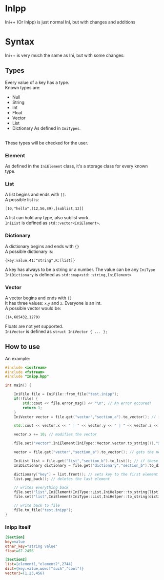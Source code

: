 # InIpp
Ini++ (Or InIpp) is just normal InI, but with changes and additions

# Syntax
Ini++ is very much the same as Ini, but with some changes:

## Types
Every value of a key has a type. <br>
Known types are:
 - Null
 - String
 - Int
 - Float
 - Vector
 - List
 - Dictionary
As defined in `IniTypes`.
<br>
These types will be checked for the user. <br>

### Element
As defined in the `IniElement` class, it's a storage class for every known type.

### List
A list begins and ends with `[]`. <br>
A possible list is:
```
[10,"hello",(12,56,89),[sublist,12]]
```
A list can hold any type, also sublist work. <br>
`IniList` is defined as `std::vector<IniElement>`.

### Dictionary
A dictionary begins and ends with `{}` <br>
A possible dictionary is:
```
{key:value,41:"string",K:[list]}
```
A key has always to be a string or a number. The value can be any `IniType` <br>
`IniDictionary` is defined as `std::map<std::string,IniElement>`

### Vector
A vector begins and ends with `()` <br>
It has three values: `x`,`y` and `z`. Everyone is an int. <br>
A possible vector would be:
```
(14,685432,1279)
```
Floats are not yet supported. <br>
`IniVector` is defined as `struct IniVector { ... };`

## How to use
An example:
```c++
#include <iostream>
#include <fstream>
#include "Inipp.hpp"

int main() {

    IniFile file = IniFile::from_file("test.inipp");
    if(!file) {
        std::cout << file.error_msg() << "\n"; // An error occured!
        return 1;
    }
    IniVector vector = file.get("vector","section_a").to_vector(); // file.get() returns an IniElement

    std::cout << vector.x << " | " << vector.y << " | " << vector.z << "\n"; // Prints the vector

    vector.x += 10; // modifies the vector

    file.set("vector",IniElement(IniType::Vector,vector.to_string()),"section_a"); // apply changes

    vector = file.get("vector","section_a").to_vector(); // gets the new vector

    IniList list = file.get("list","section_b").to_list(); // if these function fail, they'll return an empty instance
    IniDictionary dictionary = file.get("dictionary","section_b").to_dictionary();

    dictionary["key"] = list.front(); // sets key to the first element in the list
    list.pop_back(); // deletes the last element

    // writes everything back
    file.set("list",IniElement(IniType::List,IniHelper::to_string(list)),"section_b");
    file.set("list",IniElement(IniType::List,IniHelper::to_string(dictionary)),"section_b");

    // write back to file
    file.to_file("test.inipp");
}
```

### Inipp itself
```ini
[Section]
key=value
other_key="string value"
float=67.2456

[Section2]
list=[element1,"element2",2744]
dict={key:value,wow:["such","cool"]}
vector3=(1,23,456)
```
